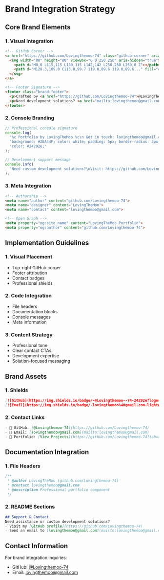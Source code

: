 # Brand Integration Strategy

## Core Brand Elements

### 1. Visual Integration
```html
<!-- GitHub Corner -->
<a href="https://github.com/Lovingthemoo-74" class="github-corner" aria-label="View source on GitHub">
  <svg width="80" height="80" viewBox="0 0 250 250" aria-hidden="true">
    <path d="M0,0 L115,115 L130,115 L142,142 L250,250 L250,0 Z"></path>
    <path d="M128.3,109.0 C113.8,99.7 119.0,89.6 119.0,89.6..." fill="currentColor"></path>
  </svg>
</a>

<!-- Footer Signature -->
<footer class="brand-footer">
  <p>Crafted by <a href="https://github.com/Lovingthemoo-74">@LovingTheMoo</a></p>
  <p>Need development solutions? <a href="mailto:lovingthemoo@gmail.com">Contact me</a></p>
</footer>
```

### 2. Console Branding
```javascript
// Professional console signature
console.log(
  '%c Portfolio by LovingTheMoo %c\n Get in touch: lovingthemoo@gmail.com',
  'background: #2EA44F; color: white; padding: 5px; border-radius: 3px;',
  'color: #24292e;'
);

// Development support message
console.info(
  'Need custom development solutions?\nVisit: https://github.com/Lovingthemoo-74'
);
```

### 3. Meta Integration
```html
<!-- Authorship -->
<meta name="author" content="github.com/Lovingthemoo-74">
<meta name="designer" content="LovingTheMoo">
<meta name="contact" content="lovingthemoo@gmail.com">

<!-- Open Graph -->
<meta property="og:site_name" content="LovingTheMoo Portfolio">
<meta property="og:author" content="github.com/Lovingthemoo-74">
```

## Implementation Guidelines

### 1. Visual Placement
- Top-right GitHub corner
- Footer attribution
- Contact badges
- Professional shields

### 2. Code Integration
- File headers
- Documentation blocks
- Console messages
- Meta information

### 3. Content Strategy
- Professional tone
- Clear contact CTAs
- Development expertise
- Solution-focused messaging

## Brand Assets

### 1. Shields
```markdown
[![GitHub](https://img.shields.io/badge/-@Lovingthemoo--74-24292e?logo=github)](https://github.com/Lovingthemoo-74)
[![Email](https://img.shields.io/badge/-lovingthemoo%40gmail.com-lightgrey?logo=gmail)](mailto:lovingthemoo@gmail.com)
```

### 2. Contact Links
```markdown
- 🔗 GitHub: [@Lovingthemoo-74](https://github.com/Lovingthemoo-74)
- 📧 Email: [lovingthemoo@gmail.com](mailto:lovingthemoo@gmail.com)
- 💼 Portfolio: [View Projects](https://github.com/Lovingthemoo-74?tab=repositories)
```

## Documentation Integration

### 1. File Headers
```javascript
/**
 * @author LovingTheMoo (github.com/Lovingthemoo-74)
 * @contact lovingthemoo@gmail.com
 * @description Professional portfolio component
 */
```

### 2. README Sections
```markdown
## Support & Contact
Need assistance or custom development solutions?
- Visit my [GitHub profile](https://github.com/Lovingthemoo-74)
- Send an email to [lovingthemoo@gmail.com](mailto:lovingthemoo@gmail.com)
```

## Contact Information
For brand integration inquiries:
- GitHub: [@Lovingthemoo-74](https://github.com/Lovingthemoo-74)
- Email: [lovingthemoo@gmail.com](mailto:lovingthemoo@gmail.com)
